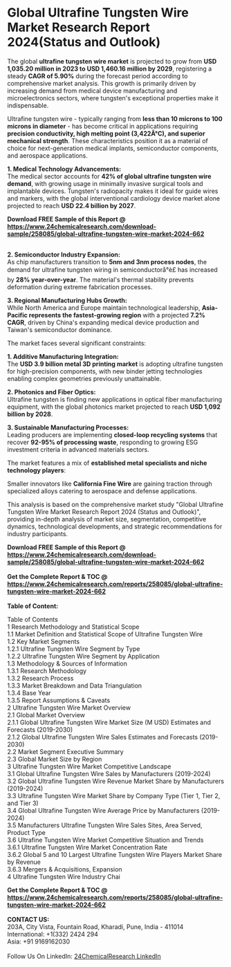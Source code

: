 <h1>Global Ultrafine Tungsten Wire Market Research Report 2024(Status and Outlook)</h1><p>The global <strong>ultrafine tungsten wire market</strong> is projected to grow from <strong>USD 1,035.20 million in 2023 to USD 1,460.16 million by 2029</strong>, registering a steady <strong>CAGR of 5.90%</strong> during the forecast period according to comprehensive market analysis. This growth is primarily driven by increasing demand from medical device manufacturing and microelectronics sectors, where tungsten's exceptional properties make it indispensable.</p><p>Ultrafine tungsten wire - typically ranging from <strong>less than 10 microns to 100 microns in diameter</strong> - has become critical in applications requiring <strong>precision conductivity, high melting point (3,422Â°C), and superior mechanical strength</strong>. These characteristics position it as a material of choice for next-generation medical implants, semiconductor components, and aerospace applications.</p><p><strong>1. Medical Technology Advancements:</strong><br>
The medical sector accounts for <strong>42% of global ultrafine tungsten wire demand</strong>, with growing usage in minimally invasive surgical tools and implantable devices. Tungsten's radiopacity makes it ideal for guide wires and markers, with the global interventional cardiology device market alone projected to reach <strong>USD 22.4 billion by 2027</strong>.</p><div><b>Download FREE Sample of this Report @ 
            <a href="https://www.24chemicalresearch.com/download-sample/258085/global-ultrafine-tungsten-wire-market-2024-662">
            https://www.24chemicalresearch.com/download-sample/258085/global-ultrafine-tungsten-wire-market-2024-662</a></b></div><br><p><strong>2. Semiconductor Industry Expansion:</strong><br>
As chip manufacturers transition to <strong>5nm and 3nm process nodes</strong>, the demand for ultrafine tungsten wiring in semiconductorå°è£ has increased by <strong>28% year-over-year</strong>. The material's thermal stability prevents deformation during extreme fabrication processes.</p><p><strong>3. Regional Manufacturing Hubs Growth:</strong><br>
While North America and Europe maintain technological leadership, <strong>Asia-Pacific represents the fastest-growing region</strong> with a projected <strong>7.2% CAGR</strong>, driven by China's expanding medical device production and Taiwan's semiconductor dominance.</p><p>The market faces several significant constraints:</p><p><strong>1. Additive Manufacturing Integration:</strong><br>
The <strong>USD 3.9 billion metal 3D printing market</strong> is adopting ultrafine tungsten for high-precision components, with new binder jetting technologies enabling complex geometries previously unattainable.</p><p><strong>2. Photonics and Fiber Optics:</strong><br>
Ultrafine tungsten is finding new applications in optical fiber manufacturing equipment, with the global photonics market projected to reach <strong>USD 1,092 billion by 2028</strong>.</p><p><strong>3. Sustainable Manufacturing Processes:</strong><br>
Leading producers are implementing <strong>closed-loop recycling systems</strong> that recover <strong>92-95% of processing waste</strong>, responding to growing ESG investment criteria in advanced materials sectors.</p><p>The market features a mix of <strong>established metal specialists and niche technology players</strong>:</p><p>Smaller innovators like <strong>California Fine Wire</strong> are gaining traction through specialized alloys catering to aerospace and defense applications.</p><p>This analysis is based on the comprehensive market study "Global Ultrafine Tungsten Wire Market Research Report 2024 (Status and Outlook)", providing in-depth analysis of market size, segmentation, competitive dynamics, technological developments, and strategic recommendations for industry participants.</p><div><b>Download FREE Sample of this Report @ 
            <a href="https://www.24chemicalresearch.com/download-sample/258085/global-ultrafine-tungsten-wire-market-2024-662">
            https://www.24chemicalresearch.com/download-sample/258085/global-ultrafine-tungsten-wire-market-2024-662</a></b></div><br><div><b>Get the Complete Report & TOC @ 
            <a href="https://www.24chemicalresearch.com/reports/258085/global-ultrafine-tungsten-wire-market-2024-662">
            https://www.24chemicalresearch.com/reports/258085/global-ultrafine-tungsten-wire-market-2024-662</a></b></div><br>
            <b>Table of Content:</b><p>Table of Contents<br />
1 Research Methodology and Statistical Scope<br />
1.1 Market Definition and Statistical Scope of Ultrafine Tungsten Wire<br />
1.2 Key Market Segments<br />
1.2.1 Ultrafine Tungsten Wire Segment by Type<br />
1.2.2 Ultrafine Tungsten Wire Segment by Application<br />
1.3 Methodology & Sources of Information<br />
1.3.1 Research Methodology<br />
1.3.2 Research Process<br />
1.3.3 Market Breakdown and Data Triangulation<br />
1.3.4 Base Year<br />
1.3.5 Report Assumptions & Caveats<br />
2 Ultrafine Tungsten Wire Market Overview<br />
2.1 Global Market Overview<br />
2.1.1 Global Ultrafine Tungsten Wire Market Size (M USD) Estimates and Forecasts (2019-2030)<br />
2.1.2 Global Ultrafine Tungsten Wire Sales Estimates and Forecasts (2019-2030)<br />
2.2 Market Segment Executive Summary<br />
2.3 Global Market Size by Region<br />
3 Ultrafine Tungsten Wire Market Competitive Landscape<br />
3.1 Global Ultrafine Tungsten Wire Sales by Manufacturers (2019-2024)<br />
3.2 Global Ultrafine Tungsten Wire Revenue Market Share by Manufacturers (2019-2024)<br />
3.3 Ultrafine Tungsten Wire Market Share by Company Type (Tier 1, Tier 2, and Tier 3)<br />
3.4 Global Ultrafine Tungsten Wire Average Price by Manufacturers (2019-2024)<br />
3.5 Manufacturers Ultrafine Tungsten Wire Sales Sites, Area Served, Product Type<br />
3.6 Ultrafine Tungsten Wire Market Competitive Situation and Trends<br />
3.6.1 Ultrafine Tungsten Wire Market Concentration Rate<br />
3.6.2 Global 5 and 10 Largest Ultrafine Tungsten Wire Players Market Share by Revenue<br />
3.6.3 Mergers & Acquisitions, Expansion<br />
4 Ultrafine Tungsten Wire Industry Chai</p><div><b>Get the Complete Report & TOC @ 
            <a href="https://www.24chemicalresearch.com/reports/258085/global-ultrafine-tungsten-wire-market-2024-662">
            https://www.24chemicalresearch.com/reports/258085/global-ultrafine-tungsten-wire-market-2024-662</a></b></div><br><b>CONTACT US:</b><br>
            203A, City Vista, Fountain Road, Kharadi, Pune, India - 411014<br>
            International: +1(332) 2424 294<br>
            Asia: +91 9169162030 <br><br>
            Follow Us On LinkedIn: <a href="https://www.linkedin.com/company/24chemicalresearch/">24ChemicalResearch LinkedIn</a>